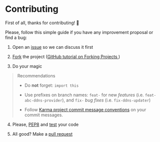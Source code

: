 # Contributing

First of all, thanks for contributing! :tada:

Please, follow this simple guide if you have any improvement proposal or find a bug:

1. Open an [issue](https://github.com/pv8/noipy/issues) so we can discuss it first

2. [Fork](https://github.com/pv8/noipy/fork) the project ([GitHub tutorial on Forking Projects ](https://guides.github.com/activities/forking/))

3. Do your magic
  > Recommendations
  > - Do **not** forget: `import this`
  > - Use prefixes on branch names: `feat-` for new *features* (i.e. `feat-abc-ddns-provider`), and `fix-` *bug fixes* (i.e. `fix-ddns-updater`)
  >
  > - Follow [Karma project commit message conventions](https://karma-runner.github.io/2.0/dev/git-commit-msg.html) on your commit messages.


4. Please, [PEP8](https://www.python.org/dev/peps/pep-0008/) and [test](README.rst#running-tests) your code

5. All good? Make a [pull request](https://github.com/pv8/noipy/pulls)
